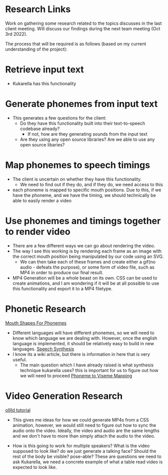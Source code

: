 # Research Links

Work on gathering some research related to the topics discusses in the last client meeting. Will discuss our findings during the next team meeting (Oct 3rd 2022).


The process that will be required is as follows (based on my current understanding of the project):

# Retrieve input text
- Kukarella has this functionality
# Generate phonemes from input text
- This generates a few questions for the client: 
  - Do they have this functionality built into their text-to-speech codebase already?
    - If not, how are they generating sounds from the input text
  - Are they using any open source libraries? Are we able to use any open source libaries?
# Map phonemes to speech timings
- The client is uncertain on whether they have this functionality. 
  - We need to find out if they do, and if they do, we need access to this
- each phoneme is mapped to specific mouth positions. Due to this, if we have the phoneme, and we have the timing, we 
should technically be able to easily render a video
# Use phonemes and timings together to render video
- There are a few different ways we can go about rendering the video.
- The way I see this working is by rendering each frame as an image with the correct mouth position being manipulated 
by our code using an SVG. 
  - We can then take each of these frames and create either a gif(no audio - defeats the purpose), or some form of video
  file, such as MP4 in order to produce our final result.
- MP4 Generation will be a whole beast on its own. CSS can be used to create animations, and I am wondering if it will 
be at all possible to use this functionality and export it to a MP4 filetype. 



# Phonetic Research

[Mouth Shapes For Phonemes](https://knowledge.autodesk.com/support/motionbuilder/learn-explore/caas/CloudHelp/cloudhelp/2017/ENU/MotionBuilder/files/GUID-E3D27BE8-1392-4CC0-BD5D-17EE3D016EC3-htm.html)
- Different languages will have different phonemes, so we will need to know which language we are dealing with. However,
once the english language is implemented, it should be relatively easy to build in new languages.
[Speech Synthesis](https://en.wikipedia.org/wiki/Speech_synthesis)
- I know its a wiki article, but there is information in here that is very useful. 
  - The main question which I have already raised is what synthesis technique kukarella uses? this is important for us 
    to figure out how we will need to proceed
[Phoneme to Viseme Mapping](https://arxiv.org/pdf/1805.02934.pdf)



# Video Generation Research

[olllld tutorial](https://web.archive.org/web/20120112090743/http://www.ultramegatech.com/blog/2010/09/record-html-canvas-animations-to-video)
- This gives me ideas for how we could generate MP4s from a CSS animation, however, we would still need to figure out
  how to sync the audio onto the video. Ideally, the video and audio are the same lengths and we don't have to more than
  simply attach the audio to the video.

- How is this going to work for multiple speakers? What is the video supposed to look like? do we just generate a 
  talking face? Should the rest of the body be visible? pose-able? These are questions we need to ask Kukarella, we need
  a concrete example of what a table read video is expected to look like.